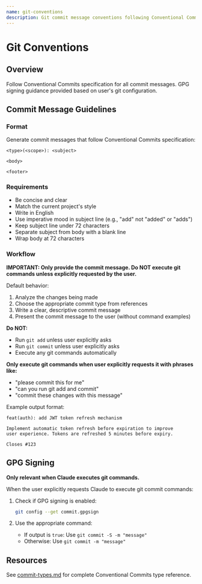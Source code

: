 ```yaml
---
name: git-conventions
description: Git commit message conventions following Conventional Commits. **Provides commit messages only - does not execute git commands unless explicitly requested.** Use for commit message generation and GPG signing guidance.
---
```


# Git Conventions

## Overview

Follow Conventional Commits specification for all commit messages. GPG signing guidance provided based on user's git configuration.

## Commit Message Guidelines

### Format

Generate commit messages that follow Conventional Commits specification:

```
<type>(<scope>): <subject>

<body>

<footer>
```

### Requirements

- Be concise and clear
- Match the current project's style
- Write in English
- Use imperative mood in subject line (e.g., "add" not "added" or "adds")
- Keep subject line under 72 characters
- Separate subject from body with a blank line
- Wrap body at 72 characters

### Workflow

**IMPORTANT: Only provide the commit message. Do NOT execute git commands unless explicitly requested by the user.**

Default behavior:
1. Analyze the changes being made
2. Choose the appropriate commit type from references
3. Write a clear, descriptive commit message
4. Present the commit message to the user (without command examples)

**Do NOT:**
- Run `git add` unless user explicitly asks
- Run `git commit` unless user explicitly asks
- Execute any git commands automatically

**Only execute git commands when user explicitly requests it with phrases like:**
- "please commit this for me"
- "can you run git add and commit"
- "commit these changes with this message"

Example output format:
```
feat(auth): add JWT token refresh mechanism

Implement automatic token refresh before expiration to improve
user experience. Tokens are refreshed 5 minutes before expiry.

Closes #123
```

## GPG Signing

**Only relevant when Claude executes git commands.**

When the user explicitly requests Claude to execute git commit commands:

1. Check if GPG signing is enabled:
   ```bash
   git config --get commit.gpgsign
   ```

2. Use the appropriate command:
   - If output is `true`: Use `git commit -S -m "message"`
   - Otherwise: Use `git commit -m "message"`

## Resources

See [commit-types.md](references/commit-types.md) for complete Conventional Commits type reference.
